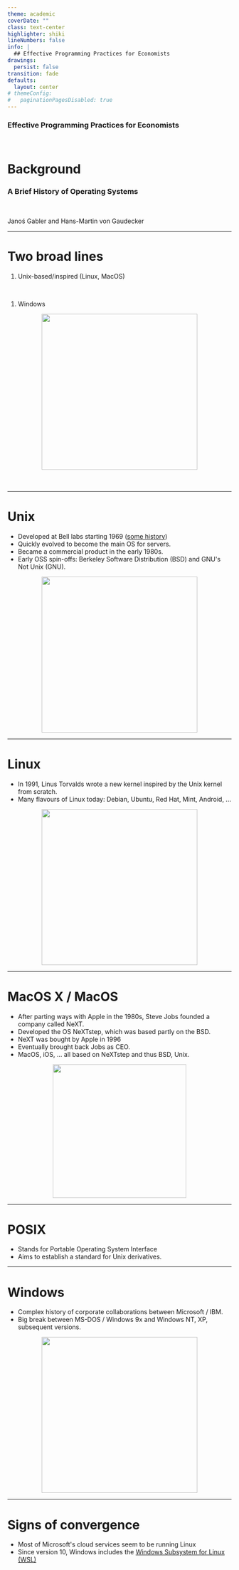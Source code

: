 ```yaml
---
theme: academic
coverDate: ""
class: text-center
highlighter: shiki
lineNumbers: false
info: |
  ## Effective Programming Practices for Economists
drawings:
  persist: false
transition: fade
defaults:
  layout: center
# themeConfig:
#   paginationPagesDisabled: true
---
```


### Effective Programming Practices for Economists

<br/>

# Background

### A Brief History of Operating Systems

<br/>

Janoś Gabler and Hans-Martin von Gaudecker


---

# Two broad lines


<div class="grid grid-cols-2 gap-4">
<div>

1. Unix-based/inspired (Linux, MacOS)
<br/>

1. Windows



</div>
<div>

<center>
<img src="vt100.jpg" width=350>
</center>

<br/>
<br/>

</div>
</div>

---

# Unix

<div class="grid grid-cols-2 gap-4">
<div>

- Developed at Bell labs starting 1969 ([some history](https://arstechnica.com/gadgets/2019/08/unix-at-50-it-starts-with-a-mainframe-a-gator-and-three-dedicated-researchers))
- Quickly evolved to become the main OS for servers.
- Became a commercial product in the early 1980s.
- Early OSS spin-offs: Berkeley Software Distribution (BSD) and GNU's Not
  Unix (GNU).

</div>
<div>

<center>
<img src="bell-labs.jpg" width=350>
</center>

</div>
</div>

---

# Linux

<div class="grid grid-cols-2 gap-4">
<div>

- In 1991, Linus Torvalds wrote a new kernel inspired by the Unix
  kernel from scratch.
- Many flavours of Linux today: Debian, Ubuntu, Red Hat, Mint,
  Android, ...

</div>
<div>

<center>
<img src="linus.jpg" width=350>
</center>

</div>
</div>


---

# MacOS X / MacOS

<div class="grid grid-cols-2 gap-4">
<div>

- After parting ways with Apple in the 1980s, Steve Jobs founded a
  company called NeXT.
- Developed the OS NeXTstep, which was based partly on the BSD.
- NeXT was bought by Apple in 1996
- Eventually brought back Jobs as CEO.
- MacOS, iOS, ... all based on NeXTstep and thus BSD, Unix.

</div>
<div>

<center>
<img src="stevejobs-next.jpg" width=300>
</center>

</div>
</div>


---

# POSIX

- Stands for Portable Operating System Interface
- Aims to establish a standard for Unix derivatives.


---


# Windows

<div class="grid grid-cols-2 gap-4">
<div>

- Complex history of corporate collaborations between Microsoft / IBM.
- Big break between MS-DOS / Windows 9x and Windows NT, XP, subsequent
  versions.

</div>
<div>

<center>
<img src="windows-1-desktop.jpg" width=350>
</center>

</div>
</div>


---

# Signs of convergence

- Most of Microsoft's cloud services seem to be running Linux
- Since version 10, Windows includes the [Windows Subsystem for Linux
  (WSL)](https://docs.microsoft.com/en-us/windows/wsl)
